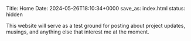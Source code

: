 Title: Home
Date: 2024-05-26T18:10:34+0000
save_as: index.html
status: hidden

This website will serve as a test ground for posting about project
updates, musings, and anything else that interest me at the moment.
